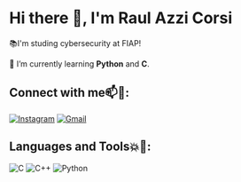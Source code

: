 # Hi there 👋, I'm Raul Azzi Corsi

📚I'm studing cybersecurity at FIAP!

🌱 I’m currently learning **Python** and **C**.

## Connect with me📫💬:
[![Instagram](https://img.shields.io/badge/Instagram-E4405F?style=for-the-badge&logo=instagram&logoColor=white)](https://www.instagram.com/_raulac/)
[![Gmail](https://img.shields.io/badge/Gmail-D14836?style=for-the-badge&logo=gmail&logoColor=white)](mailto:raul.azzi.corsi@gmail.com)


## Languages and Tools💥🔨:
![C](https://img.shields.io/badge/-C-00599C?style=for-the-badge&logo=c&logoColor=white)
![C++](https://img.shields.io/badge/-C++-00599C?style=for-the-badge&logo=c%2B%2B&logoColor=white)
![Python](https://img.shields.io/badge/-Python-3776AB?style=for-the-badge&logo=python&logoColor=white)
<!--
**raulacor/raulacor** is a ✨ _special_ ✨ repository because its `README.md` (this file) appears on your GitHub profile.

Here are some ideas to get you started:

- 🔭 I’m currently working on ...
- 🌱 I’m currently learning ...
- 👯 I’m looking to collaborate on ...
- 🤔 I’m looking for help with ...
- 💬 Ask me about ...
- 📫 How to reach me: ...
- 😄 Pronouns: ...
- ⚡ Fun fact: ...
-->
